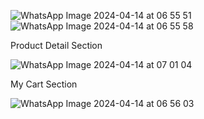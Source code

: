 
![WhatsApp Image 2024-04-14 at 06 55 51](https://github.com/gitcoder-aman/Ekart-E-commerce-App/assets/96575890/9942592a-7594-4a87-a924-876b30b64f4f)  ![WhatsApp Image 2024-04-14 at 06 55 58](https://github.com/gitcoder-aman/Ekart-E-commerce-App/assets/96575890/53987ef5-f7cf-4bba-b71b-87ec03672106)

Product Detail Section

![WhatsApp Image 2024-04-14 at 07 01 04](https://github.com/gitcoder-aman/Ekart-E-commerce-App/assets/96575890/b7c8c676-cd9d-4d15-952f-21e751b8d895)

My Cart Section

![WhatsApp Image 2024-04-14 at 06 56 03](https://github.com/gitcoder-aman/Ekart-E-commerce-App/assets/96575890/8b201263-1d48-47ec-ae82-afe42f55d27a)


